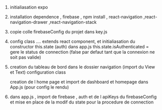 1. initialiasation expo

2. installation dependence , firebase , npm install , react-navigation ,react-navigation-drawer ,react-navigation-stack

3. copie colle firebaseConfig du projet dans key.js

4. config class .... extends react component, et initialiasation du constructor this.state (auth) dans app.js
   this.state.isAuthenticated = gere le status de connection (false par defaut tant que la connexion ne soit pas valide)

5. creation du tableau de bord dans le dossier navigation (import du View et Text)
   configuration class

   creation de l home page et import de dashboard et homepage dans App.js (pour config le rendu)

6. dans app.js , import de firebase , auth et de l apiKeys du firebaseConfig
   et mise en place de la modif du state pour la procedure de connection
